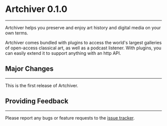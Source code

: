 # Artchiver 0.1.0
---

Artchiver helps you preserve and enjoy art history and digital media on your own terms.

Artchiver comes bundled with plugins to access the world's largest galleries of open-access classical art, as well as
a podcast listener. With plugins, you can easily extend it to support anything with an http API.

## Major Changes
---
This is the first release of Artchiver.

## Providing Feedback
---
Please report any bugs or feature requests to the [issue tracker](https://github.com/artchiver/artchiver/issues).
